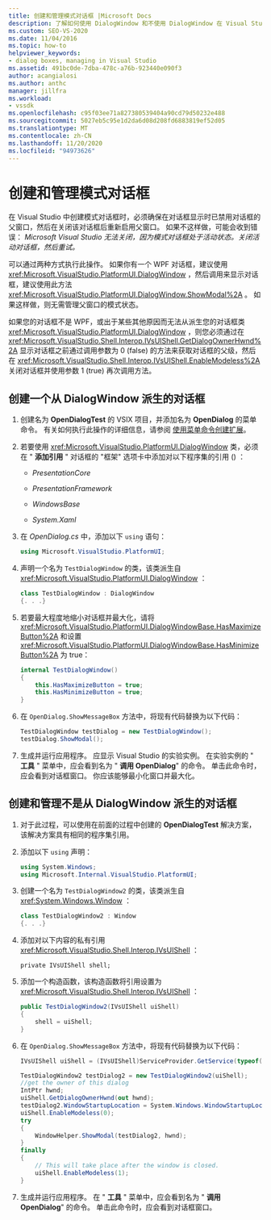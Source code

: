 ```yaml
---
title: 创建和管理模式对话框 |Microsoft Docs
description: 了解如何使用 DialogWindow 和不使用 DialogWindow 在 Visual Studio 中创建模式对话框。
ms.custom: SEO-VS-2020
ms.date: 11/04/2016
ms.topic: how-to
helpviewer_keywords:
- dialog boxes, managing in Visual Studio
ms.assetid: 491bc0de-7dba-478c-a76b-923440e090f3
author: acangialosi
ms.author: anthc
manager: jillfra
ms.workload:
- vssdk
ms.openlocfilehash: c95f03ee71a827380539404a90cd79d50232e488
ms.sourcegitcommit: 5027eb5c95e1d2da6d08d208fd6883819ef52d05
ms.translationtype: MT
ms.contentlocale: zh-CN
ms.lasthandoff: 11/20/2020
ms.locfileid: "94973626"
---
```

# <a name="create-and-manage-modal-dialog-boxes"></a>创建和管理模式对话框
在 Visual Studio 中创建模式对话框时，必须确保在对话框显示时已禁用对话框的父窗口，然后在关闭该对话框后重新启用父窗口。 如果不这样做，可能会收到错误： *Microsoft Visual Studio 无法关闭，因为模式对话框处于活动状态。关闭活动对话框，然后重试。*

可以通过两种方式执行此操作。 如果你有一个 WPF 对话框，建议使用 <xref:Microsoft.VisualStudio.PlatformUI.DialogWindow> ，然后调用来显示对话框，建议使用此方法 <xref:Microsoft.VisualStudio.PlatformUI.DialogWindow.ShowModal%2A> 。 如果这样做，则无需管理父窗口的模式状态。

如果您的对话框不是 WPF，或出于某些其他原因而无法从派生您的对话框类 <xref:Microsoft.VisualStudio.PlatformUI.DialogWindow> ，则您必须通过在 <xref:Microsoft.VisualStudio.Shell.Interop.IVsUIShell.GetDialogOwnerHwnd%2A> 显示对话框之前通过调用参数为 0 (false) 的方法来获取对话框的父级，然后在 <xref:Microsoft.VisualStudio.Shell.Interop.IVsUIShell.EnableModeless%2A> 关闭对话框并使用参数 1 (true) 再次调用方法。

## <a name="create-a-dialog-box-derived-from-dialogwindow"></a>创建一个从 DialogWindow 派生的对话框

1. 创建名为 **OpenDialogTest** 的 VSIX 项目，并添加名为 **OpenDialog** 的菜单命令。 有关如何执行此操作的详细信息，请参阅 [使用菜单命令创建扩展](../extensibility/creating-an-extension-with-a-menu-command.md)。

2. 若要使用 <xref:Microsoft.VisualStudio.PlatformUI.DialogWindow> 类，必须在 " **添加引用** " 对话框的 "框架" 选项卡中添加对以下程序集的引用 () ：

    - *PresentationCore*

    - *PresentationFramework*

    - *WindowsBase*

    - *System.Xaml*

3. 在 *OpenDialog.cs* 中，添加以下 `using` 语句：

    ```csharp
    using Microsoft.VisualStudio.PlatformUI;
    ```

4. 声明一个名为 `TestDialogWindow` 的类，该类派生自 <xref:Microsoft.VisualStudio.PlatformUI.DialogWindow> ：

    ```csharp
    class TestDialogWindow : DialogWindow
    {. . .}
    ```

5. 若要最大程度地缩小对话框并最大化，请将 <xref:Microsoft.VisualStudio.PlatformUI.DialogWindowBase.HasMaximizeButton%2A> 和设置 <xref:Microsoft.VisualStudio.PlatformUI.DialogWindowBase.HasMinimizeButton%2A> 为 true：

    ```csharp
    internal TestDialogWindow()
    {
        this.HasMaximizeButton = true;
        this.HasMinimizeButton = true;
    }
    ```

6. 在 `OpenDialog.ShowMessageBox` 方法中，将现有代码替换为以下代码：

    ```csharp
    TestDialogWindow testDialog = new TestDialogWindow();
    testDialog.ShowModal();
    ```

7. 生成并运行应用程序。 应显示 Visual Studio 的实验实例。 在实验实例的 " **工具** " 菜单中，应会看到名为 " **调用 OpenDialog**" 的命令。 单击此命令时，应会看到对话框窗口。 你应该能够最小化窗口并最大化。

## <a name="create-and-manage-a-dialog-box-not-derived-from-dialogwindow"></a>创建和管理不是从 DialogWindow 派生的对话框

1. 对于此过程，可以使用在前面的过程中创建的 **OpenDialogTest** 解决方案，该解决方案具有相同的程序集引用。

2. 添加以下 `using` 声明：

    ```csharp
    using System.Windows;
    using Microsoft.Internal.VisualStudio.PlatformUI;
    ```

3. 创建一个名为 `TestDialogWindow2` 的类，该类派生自 <xref:System.Windows.Window> ：

    ```csharp
    class TestDialogWindow2 : Window
    {. . .}
    ```

4. 添加对以下内容的私有引用 <xref:Microsoft.VisualStudio.Shell.Interop.IVsUIShell> ：

    ```
    private IVsUIShell shell;
    ```

5. 添加一个构造函数，该构造函数将引用设置为 <xref:Microsoft.VisualStudio.Shell.Interop.IVsUIShell> ：

    ```csharp
    public TestDialogWindow2(IVsUIShell uiShell)
    {
        shell = uiShell;
    }
    ```

6. 在 `OpenDialog.ShowMessageBox` 方法中，将现有代码替换为以下代码：

    ```csharp
    IVsUIShell uiShell = (IVsUIShell)ServiceProvider.GetService(typeof(SVsUIShell));

    TestDialogWindow2 testDialog2 = new TestDialogWindow2(uiShell);
    //get the owner of this dialog
    IntPtr hwnd;
    uiShell.GetDialogOwnerHwnd(out hwnd);
    testDialog2.WindowStartupLocation = System.Windows.WindowStartupLocation.CenterOwner;
    uiShell.EnableModeless(0);
    try
    {
        WindowHelper.ShowModal(testDialog2, hwnd);
    }
    finally
    {
        // This will take place after the window is closed.
        uiShell.EnableModeless(1);
    }
    ```

7. 生成并运行应用程序。 在 " **工具** " 菜单中，应会看到名为 " **调用 OpenDialog**" 的命令。 单击此命令时，应会看到对话框窗口。
